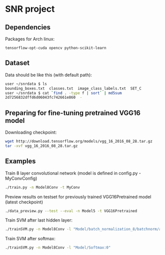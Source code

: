 SNR project
===================================

Dependencies
------------

Packages for Arch linux:
```
tensorflow-opt-cuda opencv python-scikit-learn
```

Dataset
------------
Data should be like this (with default path):

```bash
user ~/snrdata $ ls
bounding_boxes.txt  classes.txt  image_class_labels.txt  SET_C
user ~/snrdata $ cat `find . -type f | sort` | md5sum
2d7256832dffd6d06043fc742661e860  -
```

Preparing for fine-tuning pretrained VGG16 model
----------------------------------------------

Downloading checkpoint:
```bash
wget http://download.tensorflow.org/models/vgg_16_2016_08_28.tar.gz
tar -xvf vgg_16_2016_08_28.tar.gz
```

Examples
----------------------------------------------
Train 8 layer convolutional network (model is defined in config.py - MyConvConfig)
```bash
./train.py -n Model8Conv -t MyConv
```

Preview results on testset for previously trained VGG16Pretrained model (latest checkpoint)
```bash
./data_preview.py --test --eval -n Model5 -t VGG16Pretrained
```

Train SVM after last hidden layer:
```bash
./trainSVM.py -n Model8Conv -l "Model/batch_normalization_8/batchnorm/add_1:0"
```

Train SVM after softmax:
```bash
./trainSVM.py -n Model8Conv -l "Model/Softmax:0"
```
